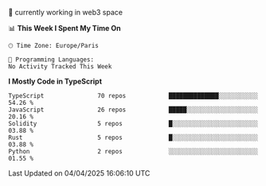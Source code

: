 🔭 currently working in web3 space

<!--START_SECTION:waka-->
📊 **This Week I Spent My Time On** 

```text
🕑︎ Time Zone: Europe/Paris

💬 Programming Languages: 
No Activity Tracked This Week
```

**I Mostly Code in TypeScript** 

```text
TypeScript               70 repos            ██████████████░░░░░░░░░░░   54.26 % 
JavaScript               26 repos            █████░░░░░░░░░░░░░░░░░░░░   20.16 % 
Solidity                 5 repos             █░░░░░░░░░░░░░░░░░░░░░░░░   03.88 % 
Rust                     5 repos             █░░░░░░░░░░░░░░░░░░░░░░░░   03.88 % 
Python                   2 repos             ░░░░░░░░░░░░░░░░░░░░░░░░░   01.55 % 
```




 Last Updated on 04/04/2025 16:06:10 UTC
<!--END_SECTION:waka-->

